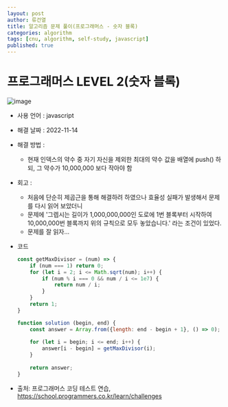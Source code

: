 ```yaml
---
layout: post
author: 류건열
title: 알고리즘 문제 풀이(프로그래머스 - 숫자 블록)
categories: algorithm
tags: [cnu, algorithm, self-study, javascript]
published: true
---
```


# 프로그래머스 LEVEL 2(숫자 블록)

  ![image](https://user-images.githubusercontent.com/34560965/201684985-f39ec98a-0db3-4cc3-abc0-a5d747e334d7.png)

  - 사용 언어 : javascript

  - 해결 날짜 : 2022-11-14

  - 해결 방법 :
    - 현재 인덱스의 약수 중 자기 자신을 제외한 최대의 약수 값을 배열에 push() 하되, 그 약수가 10,000,000 보다 작아야 함

  - 회고 : 
    - 처음에 단순히 제곱근을 통해 해결하려 하였으나 효율성 실패가 발생해서 문제를 다시 읽어 보았더니
    - 문제에 '그렙시는 길이가 1,000,000,000인 도로에 1번 블록부터 시작하여 10,000,000번 블록까지 위의 규칙으로 모두 놓았습니다.' 라는 조건이 있었다.
    - 문제를 잘 읽자...
  
  - 코드

    ```javascript
    const getMaxDivisor = (num) => {
        if (num === 1) return 0;
        for (let i = 2; i <= Math.sqrt(num); i++) {
            if (num % i === 0 && num / i <= 1e7) {
                return num / i;
            }
        }
        return 1;
    }

    function solution (begin, end) {
        const answer = Array.from({length: end - begin + 1}, () => 0);
      
        for (let i = begin; i <= end; i++) {
            answer[i - begin] = getMaxDivisor(i);
        }
      
        return answer;
    }
    ```
    
  - 출처: 프로그래머스 코딩 테스트 연습, https://school.programmers.co.kr/learn/challenges
